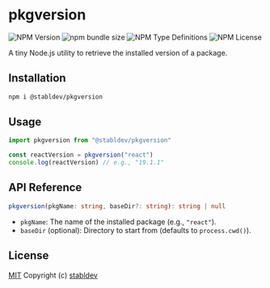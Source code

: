 # pkgversion

![NPM Version](https://img.shields.io/npm/v/%40stabldev%2Fpkgversion?style=flat-square)
![npm bundle size](https://img.shields.io/bundlephobia/minzip/%40stabldev%2Fpkgversion?style=flat-square)
![NPM Type Definitions](https://img.shields.io/npm/types/%40stabldev%2Fpkgversion?style=flat-square)
![NPM License](https://img.shields.io/npm/l/%40stabldev%2Fpkgversion?style=flat-square)

A tiny Node.js utility to retrieve the installed version of a package.

## Installation

```bash
npm i @stabldev/pkgversion
````

## Usage

```js
import pkgversion from "@stabldev/pkgversion"

const reactVersion = pkgversion("react")
console.log(reactVersion) // e.g., "19.1.1"
```

## API Reference

```ts
pkgversion(pkgName: string, baseDir?: string): string | null
```

* `pkgName`: The name of the installed package (e.g., `"react"`).
* `baseDir` (optional): Directory to start from (defaults to `process.cwd()`).

## License

[MIT](https://github.com/stabldev/pkgversion/blob/main/LICENSE) Copyright (c) [stabldev](https://github.com/stabldev)
